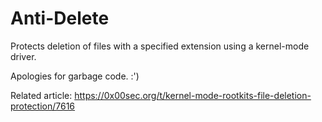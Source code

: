 # Anti-Delete
Protects deletion of files with a specified extension using a kernel-mode driver.

Apologies for garbage code. :')

Related article: https://0x00sec.org/t/kernel-mode-rootkits-file-deletion-protection/7616
